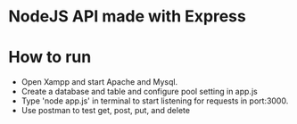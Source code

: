 # NodeJS API made with Express 

# How to run

* Open Xampp and start Apache and Mysql. 
* Create a database and table and configure pool setting in app.js
* Type 'node app.js' in terminal to start listening for requests in port:3000.
* Use postman to test get, post, put, and delete
